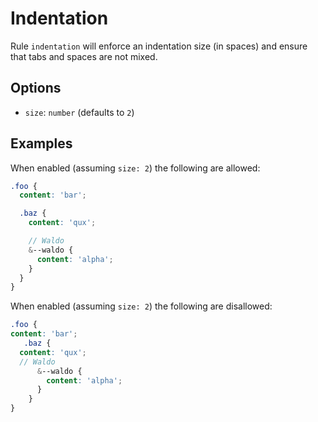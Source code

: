 # Indentation

Rule `indentation` will enforce an indentation size (in spaces) and ensure that tabs and spaces are not mixed.

## Options

* `size`: `number` (defaults to `2`)

## Examples

When enabled (assuming `size: 2`) the following are allowed:

```scss
.foo {
  content: 'bar';

  .baz {
    content: 'qux';

    // Waldo
    &--waldo {
      content: 'alpha';
    }
  }
}
```

When enabled (assuming `size: 2`) the following are disallowed:

```scss
.foo {
content: 'bar';
   .baz {
  content: 'qux';
  // Waldo
      &--waldo {
        content: 'alpha';
      }
    }
}
```
